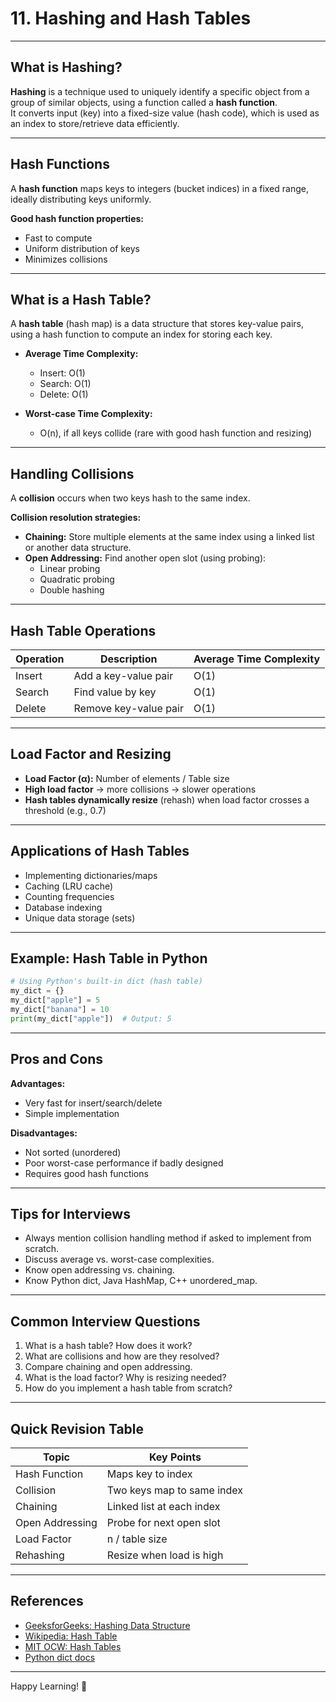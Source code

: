 # 11. Hashing and Hash Tables

---

## What is Hashing?

**Hashing** is a technique used to uniquely identify a specific object from a group of similar objects, using a function called a **hash function**.  
It converts input (key) into a fixed-size value (hash code), which is used as an index to store/retrieve data efficiently.

---

## Hash Functions

A **hash function** maps keys to integers (bucket indices) in a fixed range, ideally distributing keys uniformly.

**Good hash function properties:**
- Fast to compute
- Uniform distribution of keys
- Minimizes collisions

---

## What is a Hash Table?

A **hash table** (hash map) is a data structure that stores key-value pairs, using a hash function to compute an index for storing each key.

- **Average Time Complexity:**  
  - Insert: O(1)
  - Search: O(1)
  - Delete: O(1)

- **Worst-case Time Complexity:**  
  - O(n), if all keys collide (rare with good hash function and resizing)

---

## Handling Collisions

A **collision** occurs when two keys hash to the same index.

**Collision resolution strategies:**
- **Chaining:** Store multiple elements at the same index using a linked list or another data structure.
- **Open Addressing:** Find another open slot (using probing):
  - Linear probing
  - Quadratic probing
  - Double hashing

---

## Hash Table Operations

| Operation | Description                                | Average Time Complexity |
|-----------|--------------------------------------------|------------------------|
| Insert    | Add a key-value pair                       | O(1)                   |
| Search    | Find value by key                          | O(1)                   |
| Delete    | Remove key-value pair                      | O(1)                   |

---

## Load Factor and Resizing

- **Load Factor (α):** Number of elements / Table size
- **High load factor** → more collisions → slower operations
- **Hash tables dynamically resize** (rehash) when load factor crosses a threshold (e.g., 0.7)

---

## Applications of Hash Tables

- Implementing dictionaries/maps
- Caching (LRU cache)
- Counting frequencies
- Database indexing
- Unique data storage (sets)

---

## Example: Hash Table in Python

```python
# Using Python's built-in dict (hash table)
my_dict = {}
my_dict["apple"] = 5
my_dict["banana"] = 10
print(my_dict["apple"])  # Output: 5
```

---

## Pros and Cons

**Advantages:**
- Very fast for insert/search/delete
- Simple implementation

**Disadvantages:**
- Not sorted (unordered)
- Poor worst-case performance if badly designed
- Requires good hash functions

---

## Tips for Interviews

- Always mention collision handling method if asked to implement from scratch.
- Discuss average vs. worst-case complexities.
- Know open addressing vs. chaining.
- Know Python dict, Java HashMap, C++ unordered_map.

---

## Common Interview Questions

1. What is a hash table? How does it work?
2. What are collisions and how are they resolved?
3. Compare chaining and open addressing.
4. What is the load factor? Why is resizing needed?
5. How do you implement a hash table from scratch?

---

## Quick Revision Table

| Topic               | Key Points                       |
|---------------------|----------------------------------|
| Hash Function       | Maps key to index                |
| Collision           | Two keys map to same index       |
| Chaining            | Linked list at each index        |
| Open Addressing     | Probe for next open slot         |
| Load Factor         | n / table size                   |
| Rehashing           | Resize when load is high         |

---

## References

- [GeeksforGeeks: Hashing Data Structure](https://www.geeksforgeeks.org/hashing-data-structure/)
- [Wikipedia: Hash Table](https://en.wikipedia.org/wiki/Hash_table)
- [MIT OCW: Hash Tables](https://ocw.mit.edu/courses/6-006-introduction-to-algorithms-fall-2011/resources/lecture-8-hashing-with-chaining/)
- [Python dict docs](https://docs.python.org/3/tutorial/datastructures.html#dictionaries)

---

Happy Learning! 🚀
